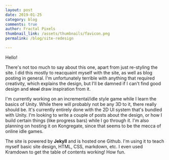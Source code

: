 ```yaml
---
layout: post
date: 2019-01-25
category: blog
comments: true
author: Fractal Pixels
thumbnail_link: /assets/thumbnails/favicon.png
permalink: /blog/site-redesign

---
```


<div class="post-intro" markdown="1">

Hello!

There's not too much to say about this one, apart from just re-styling the site. I did this mostly to reacquaint myself with the site, as well as blog posting in general. I'm unfortunately terrible with anything that required creativity, which explains the design, but I'll be damned if I can't find good design and ~~steal~~ draw inspiration from it.

I'm currently working on an incremental/idle style game while I learn the basics of Unity. While there will probably not be any 3D to it, there really should be. It's currently entirely done with the 2D UI system that's bundled with Unity. I'm looking to write a couple of posts about the design, or how I build certain things (like progress bars) while I go through it. I'm also planning on hosting it on Kongregate, since that seems to be the mecca of online idle games.

The site is powered by **Jekyll** and is hosted one Github. I'm using it to teach myself basic site design, HTML, CSS, markdown, etc. I even used Kramdown to get the table of contents working! How fun.

</div>

